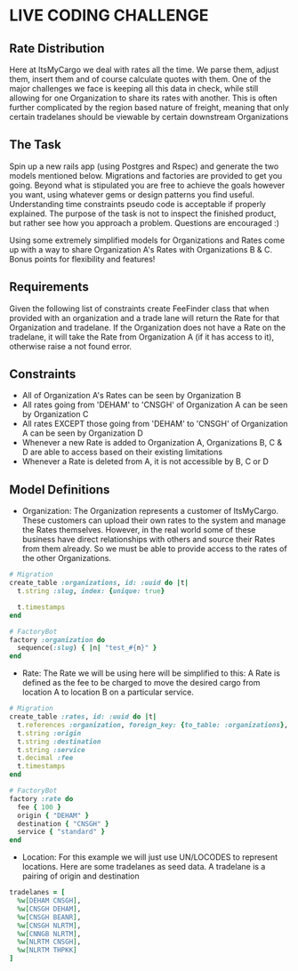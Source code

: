 # LIVE CODING CHALLENGE

## Rate Distribution

Here at ItsMyCargo we deal with rates all the time. We parse them, adjust them, insert them and of course calculate quotes with them. One of the major challenges we face is keeping all this data in check, while still allowing for one Organization to share its rates with another. This is often further complicated by the region based nature of freight, meaning that only certain tradelanes should be viewable by certain downstream Organizations

## The Task

Spin up a new rails app (using Postgres and Rspec) and generate the two models mentioned below. Migrations and factories are provided to get you going.
Beyond what is stipulated you are free to achieve the goals however you want, using whatever gems or design patterns you find useful.
Understanding time constraints pseudo code is acceptable if properly explained. The purpose of the task is not to inspect the finished product, but rather see how you approach a problem.
Questions are encouraged :)

Using some extremely simplified models for Organizations and Rates come up with a way to share Organization A's Rates with Organizations B & C. Bonus points for flexibility and features!


## Requirements
Given the following list of constraints create  FeeFinder class that when provided with an organization and a trade lane will return the Rate for that Organization and tradelane. If the Organization does not have a Rate on the tradelane, it will take the Rate from Organization A (if it has access to it), otherwise raise a not found error.

## Constraints
- All of Organization A's Rates can be seen by Organization B
- All rates going from 'DEHAM' to 'CNSGH' of Organization A can be seen by Organization C
- All rates EXCEPT those going from 'DEHAM' to 'CNSGH' of Organization A can be seen by Organization D
- Whenever a new Rate is added to Organization A, Organizations B, C & D are able to access based on their existing limitations
- Whenever a Rate is deleted from A, it is not accessible by B, C or D


## Model Definitions

- Organization:
  The Organization represents a customer of ItsMyCargo. These customers can upload their own rates to the system and manage the Rates themselves. However, in the real world some of these business have direct relationships with others and source their Rates from them already. So we must be able to provide access to the rates of the other Organizations.

```ruby
# Migration
create_table :organizations, id: :uuid do |t|
  t.string :slug, index: {unique: true}

  t.timestamps
end

# FactoryBot
factory :organization do
  sequence(:slug) { |n| "test_#{n}" }
end
```

- Rate:
  The Rate we will be using here will be simplified to this: A Rate is defined as the fee to be charged to move the desired cargo from location A to location B on a particular service.

```ruby
# Migration
create_table :rates, id: :uuid do |t|
  t.references :organization, foreign_key: {to_table: :organizations}, type: :uuid, index: true
  t.string :origin
  t.string :destination
  t.string :service
  t.decimal :fee
  t.timestamps
end

# FactoryBot
factory :rate do
  fee { 100 }
  origin { "DEHAM" }
  destination { "CNSGH" }
  service { "standard" }
end
```


- Location:
For this example we will just use UN/LOCODES to represent locations. Here are some tradelanes as seed data. A tradelane is a pairing of origin and destination

```ruby
tradelanes = [
  %w[DEHAM CNSGH],
  %w[CNSGH DEHAM],
  %w[CNSGH BEANR],
  %w[CNSGH NLRTM],
  %w[CNNGB NLRTM],
  %w[NLRTM CNSGH],
  %w[NLRTM THPKK]
]
```